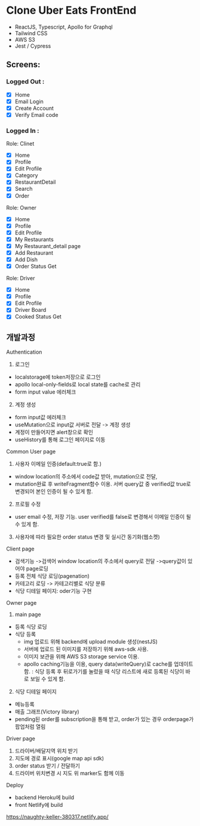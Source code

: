 # Clone Uber Eats FrontEnd

- ReactJS, Typescript, Apollo for Graphql
- Tailwind CSS
- AWS S3
- Jest / Cypress

## Screens:

### Logged Out :

- [x] Home
- [x] Email Login
- [x] Create Account
- [x] Verify Email code

### Logged In :

Role: Clinet

- [x] Home
- [x] Profile
- [x] Edit Profile
- [x] Category
- [x] RestaurantDetail
- [x] Search
- [x] Order

Role: Owner

- [x] Home
- [x] Profile
- [x] Edit Profile
- [x] My Restaurants
- [x] My Restaurant_detail page
- [x] Add Restaurant
- [x] Add Dish
- [x] Order Status Get

Role: Driver

- [x] Home
- [x] Profile
- [x] Edit Profile
- [x] Driver Board
- [x] Cooked Status Get

## 개발과정

Authentication

1. 로그인

- localstorage에 token저장으로 로그인
- apollo local-only-fields로 local state를 cache로 관리
- form input value 에러체크

2. 계정 생성

- form input값 에러체크
- useMutation으로 input값 서버로 전달 -> 계정 생성
- 계정이 만들어지면 alert창으로 확인
- useHistory를 통해 로그인 페이지로 이동

Common User page

1. 사용자 이메일 인증(default:true로 함.)

- window location의 주소에서 code값 받아, mutation으로 전달,
- mutation완료 후 writeFragment함수 이용.
  서버 query값 중 verified값 true로 변경되어 본인 인증이 될 수 있게 함.

2. 프로필 수정

- user email 수정, 저장 기능. user verified를 false로 변경해서 이메일 인증이 될 수 있게 함.

3. 사용자에 따라 필요한 order status 변경 및 실시간 동기화(웹소켓)

Client page

- 검색기능 ->검색어 window location의 주소에서 query로 전달 ->query값이 있어야 page로딩
- 등록 전체 식당 로딩(pagenation)
- 카테고리 로딩 -> 카테고리별로 식당 분류
- 식당 디테일 페이지: oder기능 구현

Owner page

1. main page

- 등록 식당 로딩
- 식당 등록
  - img 업로드 위해 backend에 upload module 생성(nestJS)
  - 서버에 업로드 된 이미지를 저장하기 위해 aws-sdk 사용.
  - 이미지 보관을 위해 AWS S3 storage service 이용.
  - apollo caching기능을 이용, query data(writeQuery)로 cache를
    업데이트 함. : 식당 등록 후 뒤로가기를 눌렀을 때 식당 리스트에
    새로 등록된 식당이 바로 보일 수 있게 함.

2. 식당 디테일 페이지

- 메뉴등록
- 매출 그래프(Victory library)
- pending된 order를 subscription을 통해 받고, order가 있는 경우
  orderpage가 팝업처럼 열림

Driver page

1. 드라이버/배달지역 위치 받기
2. 지도에 경로 표시(google map api sdk)
3. order status 받기 / 전달하기
4. 드라이버 위치변경 시 지도 위 marker도 함께 이동

Deploy

- backend Heroku에 build
- front Netlify에 build

https://naughty-keller-380317.netlify.app/
